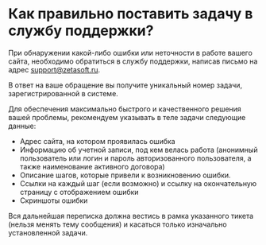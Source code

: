 # Как правильно поставить задачу в службу поддержки?

При обнаружении какой-либо ошибки или неточности в работе вашего сайта, необходимо обратиться в службу поддержки, написав письмо на адрес support@zetasoft.ru.

В ответ на ваше обращение вы получите уникальный номер задачи, зарегистрированной в системе.

Для обеспечения максимально быстрого и качественного решения вашей проблемы, рекомендуем указывать в теле задачи следующие данные:

* Адрес сайта, на котором проявилась ошибка
* Информацию об учетной записи, под кем велась работа \(анонимный пользователь или логин и пароль авторизованного пользователя, а также наименование активного договора\)
* Описание шагов, которые привели к возникновению ошибки.
* Ссылки на каждый шаг \(если возможно\) и ссылку на окончательную страницу с отображением ошибки
* Скриншоты ошибки

Вся дальнейшая переписка должна вестись в рамка указанного тикета \(нельзя менять тему сообщения\) и касаться только изначально установленной задачи.

